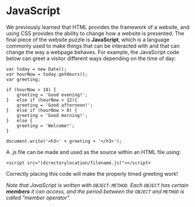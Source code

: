 # JavaScript
We previously learned that HTML provides the framework of a website, and using CSS provides the ability to change how a website is presented. The final piece of the website puzzle is **JavaScript**, which is a language commonly used to make things that can be interacted with and that can change the way a webpage behaves. For example, the JavaScript code below can greet a visitor different ways depending on the time of day:

```
var today = new Date();
var hourNow = today.getHours();
var greeting;

if (hourNow > 18) {
    greeting = 'Good evening!';
}   else if (hourNow > 12){
    greeting = 'Good afternoon!';
}   else if (hourNow > 0) {
    greeting = 'Good morning!';
}   else {
    greeting = 'Welcome!';
}

document.write('<h3>' + greeting + '</h3>');

```

A .js file can be made and used as the source within an HTML file using:

```
<script src="(directorylocation/filename.js)"></script>
```

Correctly placing this code will make the properly timed greeting work! 

*Note that JavaScript is written with `OBJECT.METHOD`. Each `OBJECT` has certain **members** it can access, and the period between the `OBJECT` and `METHOD` is called "member operator".*